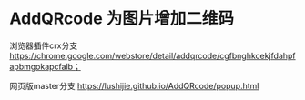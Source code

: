 # AddQRcode 为图片增加二维码

浏览器插件crx分支 https://chrome.google.com/webstore/detail/addqrcode/cgfbnghkcekjfdahpfapbmgokapcfalb；

网页版master分支 https://lushijie.github.io/AddQRcode/popup.html 

